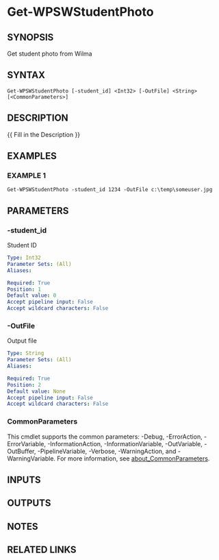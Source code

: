 ﻿---
external help file: WilmaPSWorker-help.xml
Module Name: WilmaPSWorker
online version:
schema: 2.0.0
---

# Get-WPSWStudentPhoto

## SYNOPSIS
Get student photo from Wilma

## SYNTAX

```
Get-WPSWStudentPhoto [-student_id] <Int32> [-OutFile] <String> [<CommonParameters>]
```

## DESCRIPTION
{{ Fill in the Description }}

## EXAMPLES

### EXAMPLE 1
```
Get-WPSWStudentPhoto -student_id 1234 -OutFile c:\temp\someuser.jpg
```

## PARAMETERS

### -student_id
Student ID

```yaml
Type: Int32
Parameter Sets: (All)
Aliases:

Required: True
Position: 1
Default value: 0
Accept pipeline input: False
Accept wildcard characters: False
```

### -OutFile
Output file

```yaml
Type: String
Parameter Sets: (All)
Aliases:

Required: True
Position: 2
Default value: None
Accept pipeline input: False
Accept wildcard characters: False
```

### CommonParameters
This cmdlet supports the common parameters: -Debug, -ErrorAction, -ErrorVariable, -InformationAction, -InformationVariable, -OutVariable, -OutBuffer, -PipelineVariable, -Verbose, -WarningAction, and -WarningVariable. For more information, see [about_CommonParameters](http://go.microsoft.com/fwlink/?LinkID=113216).

## INPUTS

## OUTPUTS

## NOTES

## RELATED LINKS
